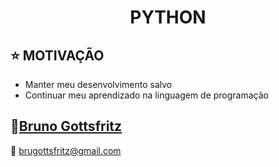 <h1 align="center">PYTHON</h1>

## :star: MOTIVAÇÃO

- Manter meu desenvolvimento salvo
- Continuar meu aprendizado na linguagem de programação

## :clap:[Bruno Gottsfritz](https://github.com/bruno-gs)

:email: brugottsfritz@gmail.com
